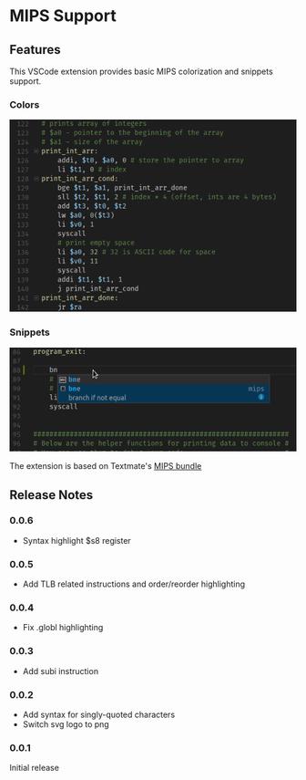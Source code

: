 # MIPS Support

## Features
This VSCode extension provides basic MIPS colorization and snippets support.

### Colors
![colors](images/vscode-mips-colors.png)

### Snippets
![snippets](images/vscode-mips-snippets.png)

The extension is based on Textmate's [MIPS bundle](https://github.com/textmate/mips.tmbundle)

## Release Notes

### 0.0.6

* Syntax highlight $s8 register

### 0.0.5

* Add TLB related instructions and order/reorder highlighting

### 0.0.4

* Fix .globl highlighting

### 0.0.3

* Add subi instruction

### 0.0.2

* Add syntax for singly-quoted characters
* Switch svg logo to png

### 0.0.1

Initial release
